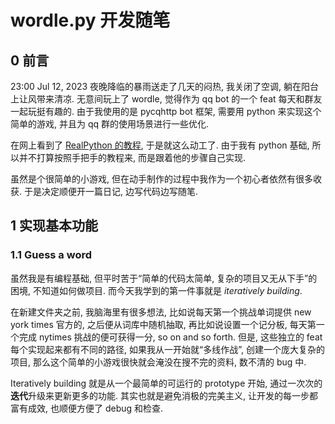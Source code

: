 # wordle.py 开发随笔

## 0 前言

23:00 Jul 12, 2023 夜晚降临的暴雨送走了几天的闷热, 我关闭了空调, 躺在阳台上让风带来清凉. 无意间玩上了 wordle, 觉得作为 qq bot 的一个 feat 每天和群友一起玩挺有趣的. 由于我使用的是 pycqhttp bot 框架, 需要用 python 来实现这个简单的游戏, 并且为 qq 群的使用场景进行一些优化.

在网上看到了 [RealPython 的教程](https://realpython.com/python-wordle-clone/), 于是就这么动工了. 由于我有 python 基础, 所以并不打算按照手把手的教程来, 而是跟着他的步骤自己实现.

虽然是个很简单的小游戏, 但在动手制作的过程中我作为一个初心者依然有很多收获. 于是决定顺便开一篇日记, 边写代码边写随笔.

## 1 实现基本功能

### 1.1 Guess a word

虽然我是有编程基础, 但平时苦于“简单的代码太简单, 复杂的项目又无从下手”的困境, 不知道如何做项目. 而今天我学到的第一件事就是 *iteratively building*.

在新建文件夹之前, 我脑海里有很多想法, 比如说每天第一个挑战单词提供 new york times 官方的, 之后便从词库中随机抽取, 再比如说设置一个记分板, 每天第一个完成 nytimes 挑战的便可获得一分, so on and so forth. 但是, 这些独立的 feat 每个实现起来都有不同的路径, 如果我从一开始就“多线作战”, 创建一个庞大复杂的项目, 那么这个简单的小游戏很快就会淹没在搜不完的资料, 数不清的 bug 中.

Iteratively building 就是从一个最简单的可运行的 prototype 开始, 通过一次次的**迭代**升级来更新更多的功能. 其实也就是避免消极的完美主义, 让开发的每一步都富有成效, 也顺便方便了 debug 和检查.
